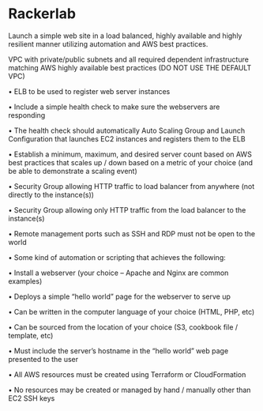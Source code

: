 # Rackerlab
Launch a simple web site in a load balanced, highly available and highly resilient manner utilizing automation
and AWS best practices.

VPC with private/public subnets and all required dependent infrastructure matching AWS highly available
best practices (DO NOT USE THE DEFAULT VPC)

• ELB to be used to register web server instances

• Include a simple health check to make sure the webservers are responding

• The health check should automatically
Auto Scaling Group and Launch Configuration that launches EC2 instances and registers them to the ELB

• Establish a minimum, maximum, and desired server count based on AWS best practices that scales up /
down based on a metric of your choice (and be able to demonstrate a scaling event)

• Security Group allowing HTTP traffic to load balancer from anywhere (not directly to the instance(s))

• Security Group allowing only HTTP traffic from the load balancer to the instance(s)

• Remote management ports such as SSH and RDP must not be open to the world

• Some kind of automation or scripting that achieves the following:

• Install a webserver (your choice – Apache and Nginx are common examples)

• Deploys a simple “hello world” page for the webserver to serve up

• Can be written in the computer language of your choice (HTML, PHP, etc)

• Can be sourced from the location of your choice (S3, cookbook file / template, etc)

• Must include the server’s hostname in the “hello world” web page presented to the user

• All AWS resources must be created using Terraform or CloudFormation

• No resources may be created or managed by hand / manually other than EC2 SSH keys 
